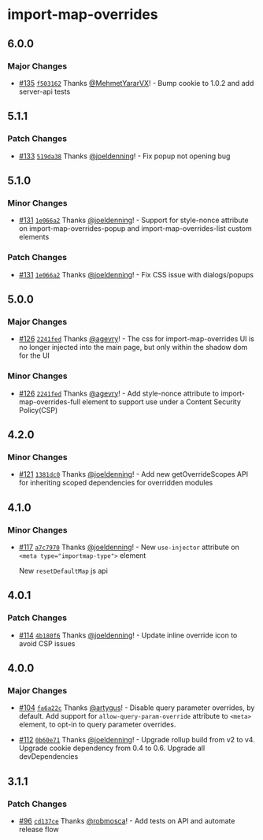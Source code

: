 # import-map-overrides

## 6.0.0

### Major Changes

- [#135](https://github.com/single-spa/import-map-overrides/pull/135) [`f503162`](https://github.com/single-spa/import-map-overrides/commit/f503162337a7225c2a5657eff46f9c7cded254ba) Thanks [@MehmetYararVX](https://github.com/MehmetYararVX)! - Bump cookie to 1.0.2 and add server-api tests

## 5.1.1

### Patch Changes

- [#133](https://github.com/single-spa/import-map-overrides/pull/133) [`519da38`](https://github.com/single-spa/import-map-overrides/commit/519da380ae4ff481b11afd9fca802b906ac396e6) Thanks [@joeldenning](https://github.com/joeldenning)! - Fix popup not opening bug

## 5.1.0

### Minor Changes

- [#131](https://github.com/single-spa/import-map-overrides/pull/131) [`1e066a2`](https://github.com/single-spa/import-map-overrides/commit/1e066a20185ba60c6cb64a15bd883bb1a19f7bb5) Thanks [@joeldenning](https://github.com/joeldenning)! - Support for style-nonce attribute on import-map-overrides-popup and import-map-overrides-list custom elements

### Patch Changes

- [#131](https://github.com/single-spa/import-map-overrides/pull/131) [`1e066a2`](https://github.com/single-spa/import-map-overrides/commit/1e066a20185ba60c6cb64a15bd883bb1a19f7bb5) Thanks [@joeldenning](https://github.com/joeldenning)! - Fix CSS issue with dialogs/popups

## 5.0.0

### Major Changes

- [#126](https://github.com/single-spa/import-map-overrides/pull/126) [`2241fed`](https://github.com/single-spa/import-map-overrides/commit/2241feddf19cac3c387b364ebec9ffc21fe10b6f) Thanks [@agevry](https://github.com/agevry)! - The css for import-map-overrides UI is no longer injected into the main page, but only within the shadow dom for the UI

### Minor Changes

- [#126](https://github.com/single-spa/import-map-overrides/pull/126) [`2241fed`](https://github.com/single-spa/import-map-overrides/commit/2241feddf19cac3c387b364ebec9ffc21fe10b6f) Thanks [@agevry](https://github.com/agevry)! - Add style-nonce attribute to import-map-overrides-full element to support use under a Content Security Policy(CSP)

## 4.2.0

### Minor Changes

- [#121](https://github.com/single-spa/import-map-overrides/pull/121) [`1381dc0`](https://github.com/single-spa/import-map-overrides/commit/1381dc01baba839c1366ec64afb5f8b70850fcc2) Thanks [@joeldenning](https://github.com/joeldenning)! - Add new getOverrideScopes API for inheriting scoped dependencies for overridden modules

## 4.1.0

### Minor Changes

- [#117](https://github.com/single-spa/import-map-overrides/pull/117) [`a7c7970`](https://github.com/single-spa/import-map-overrides/commit/a7c79702f9a6bc17fdf47fe6f2d4806330bbcf6c) Thanks [@joeldenning](https://github.com/joeldenning)! - New `use-injector` attribute on `<meta type="importmap-type">` element

  New `resetDefaultMap` js api

## 4.0.1

### Patch Changes

- [#114](https://github.com/single-spa/import-map-overrides/pull/114) [`4b180f6`](https://github.com/single-spa/import-map-overrides/commit/4b180f6f34d9a7b6153838819e3b68861158bf39) Thanks [@joeldenning](https://github.com/joeldenning)! - Update inline override icon to avoid CSP issues

## 4.0.0

### Major Changes

- [#104](https://github.com/single-spa/import-map-overrides/pull/104) [`fa6a22c`](https://github.com/single-spa/import-map-overrides/commit/fa6a22c27e786c88c314efe532871ff15d5089e0) Thanks [@artygus](https://github.com/artygus)! - Disable query parameter overrides, by default. Add support for `allow-query-param-override` attribute to `<meta>` element, to opt-in to query parameter overrides.

- [#112](https://github.com/single-spa/import-map-overrides/pull/112) [`0b60e71`](https://github.com/single-spa/import-map-overrides/commit/0b60e71da26b762d023fd304d430ae39126f8643) Thanks [@joeldenning](https://github.com/joeldenning)! - Upgrade rollup build from v2 to v4. Upgrade cookie dependency from 0.4 to 0.6. Upgrade all devDependencies

## 3.1.1

### Patch Changes

- [#96](https://github.com/single-spa/import-map-overrides/pull/96) [`cd137ce`](https://github.com/single-spa/import-map-overrides/commit/cd137ce9edcbf7d3c5571e1c630c21bdee81979e) Thanks [@robmosca](https://github.com/robmosca)! - Add tests on API and automate release flow
